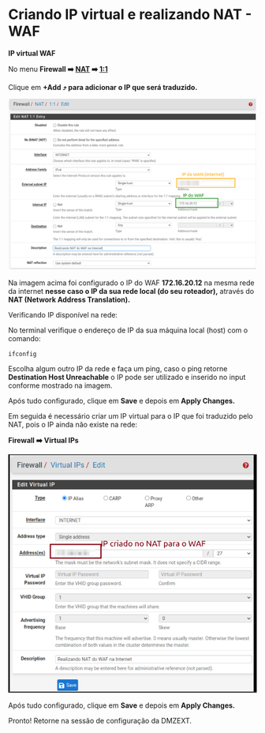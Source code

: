 # Criando IP virtual e realizando NAT - WAF

**IP virtual WAF**

No menu  **Firewall ➡️ [NAT](http://192.168.56.10/firewall_nat.php) ➡️ [1:1](http://192.168.56.10/firewall_nat_1to1.php)**

Clique em **+Add ⤴️ para adicionar o IP que será traduzido.** 

![ip_virtual_nat_waf01](https://github.com/biancagomesalves/projeto_2_rede_firewall_WAF_SIEM/blob/8ceadf0a53055e218ac847840b160ae64ed1d75f/imagens/configurando_ip_virtual_nat/ip_virtual_nat_waf01.png)

Na imagem acima foi configurado o IP do WAF **172.16.20.12** na mesma rede da internet **nesse caso o IP da sua rede local (do seu roteador),** através do **NAT (Network Address Translation).** 

Verificando IP disponível na rede: 

No terminal verifique o endereço de IP da sua máquina local (host) com o comando: 

```bash
ifconfig
```

Escolha algum outro IP da rede e faça um ping, caso o ping retorne **Destination Host Unreachable** o IP pode ser utilizado e inserido no input conforme mostrado na imagem. 

Após tudo configurado, clique em **Save** e depois em **Apply Changes.** 

Em seguida é necessário criar um IP virtual para o IP que foi traduzido pelo NAT, pois o IP ainda não existe na rede:

**Firewall ➡️ Virtual IPs**

![ip_virtual_nat_waf02](https://github.com/biancagomesalves/projeto_2_rede_firewall_WAF_SIEM/blob/8ceadf0a53055e218ac847840b160ae64ed1d75f/imagens/configurando_ip_virtual_nat/ip_virtual_nat_waf02.png)

Após tudo configurado, clique em **Save** e depois em **Apply Changes.** 

Pronto! Retorne na sessão de configuração da DMZEXT.

